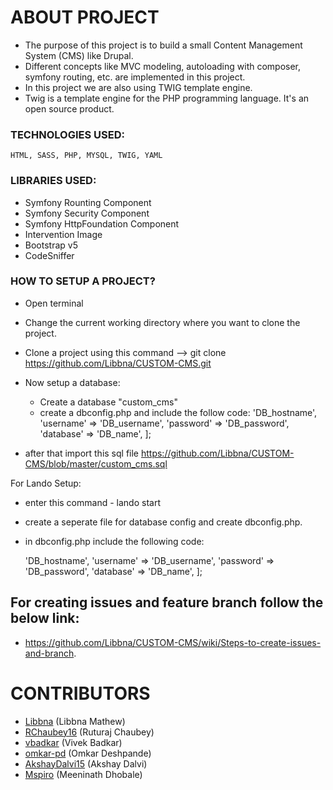 # ABOUT PROJECT

- The purpose of this project is to build a small Content Management System (CMS) like Drupal.
- Different concepts like MVC modeling, autoloading with composer, symfony routing, etc. are implemented in this project.
- In this project we are also using TWIG template engine.
- Twig is a template engine for the PHP programming language. It's an open source product.

### TECHNOLOGIES USED:

    HTML, SASS, PHP, MYSQL, TWIG, YAML

### LIBRARIES USED:

- Symfony Rounting Component
- Symfony Security Component
- Symfony HttpFoundation Component
- Intervention Image
- Bootstrap v5
- CodeSniffer

### HOW TO SETUP A PROJECT?

- Open terminal
- Change the current working directory where you want to clone the project.
- Clone a project using this command --> git clone https://github.com/Libbna/CUSTOM-CMS.git
- Now setup a database:

  - Create a database "custom_cms"
  - create a dbconfig.php and include the follow code:
    <?php
    
    $database = [
    'host' => 'DB_hostname',
    'username' => 'DB_username',
    'password' => 'DB_password',
    'database' => 'DB_name',
    ];

- after that import this sql file https://github.com/Libbna/CUSTOM-CMS/blob/master/custom_cms.sql

For Lando Setup:

- enter this command - lando start
- create a seperate file for database config and create dbconfig.php.
- in dbconfig.php include the following code:

  <?php
  
    $database = [
    'host' => 'DB_hostname',
    'username' => 'DB_username',
    'password' => 'DB_password',
    'database' => 'DB_name',
    ];

## For creating issues and feature branch follow the below link:

- https://github.com/Libbna/CUSTOM-CMS/wiki/Steps-to-create-issues-and-branch.

# CONTRIBUTORS

- [Libbna](https://github.com/Libbna) (Libbna Mathew)
- [RChaubey16](https://github.com/RChaubey16) (Ruturaj Chaubey)
- [vbadkar](https://github.com/vbadkar) (Vivek Badkar)
- [omkar-pd](https://github.com/omkar-pd) (Omkar Deshpande)
- [AkshayDalvi15](https://github.com/AkshayDalvi15) (Akshay Dalvi)
- [Mspiro](https://github.com/Mspiro) (Meeninath Dhobale)
